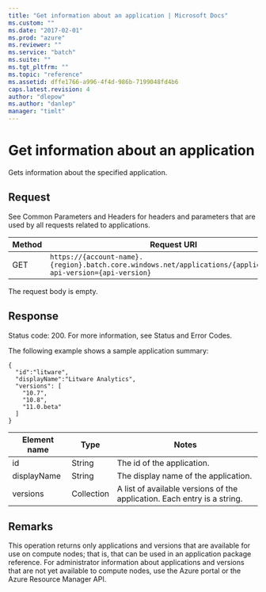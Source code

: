 ```yaml
---
title: "Get information about an application | Microsoft Docs"
ms.custom: ""
ms.date: "2017-02-01"
ms.prod: "azure"
ms.reviewer: ""
ms.service: "batch"
ms.suite: ""
ms.tgt_pltfrm: ""
ms.topic: "reference"
ms.assetid: dffe1766-a996-4f4d-986b-7199048fd4b6
caps.latest.revision: 4
author: "dlepow"
ms.author: "danlep"
manager: "timlt"
---
```

# Get information about an application
  Gets information about the specified application.  
  
## Request  
 See Common Parameters and Headers for headers and parameters that are used by all requests related to applications.  
  
|Method|Request URI|  
|------------|-----------------|  
|GET|`https://{account-name}.{region}.batch.core.windows.net/applications/{applicationId}?api-version={api-version}`|  
  
 The request body is empty.  
  
## Response  
 Status code: 200.  For more information, see Status and Error Codes.  
  
 The following example shows a sample application summary:  
  
```  
{  
  "id":"litware",  
  "displayName":"Litware Analytics",  
  "versions": [  
    "10.7",  
    "10.8",  
    "11.0.beta"  
  ]  
}  
```  
  
|Element name|Type|Notes|  
|------------------|----------|-----------|  
|id|String|The id of the application.|  
|displayName|String|The display name of the application.|  
|versions|Collection|A list of available versions of the application. Each entry is a string.|  
  
## Remarks  
 This operation returns only applications and versions that are available for use on compute nodes; that is, that can be used in an application package reference.  For administrator information about applications and versions that are not yet available to compute nodes, use the Azure portal or the Azure Resource Manager API.  
  
  